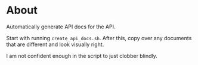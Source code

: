 # About

Automatically generate API docs for the API.

Start with running `create_api_docs.sh`. After this, copy over any documents that are different and look visually right.

I am not confident enough in the script to just clobber blindly.
